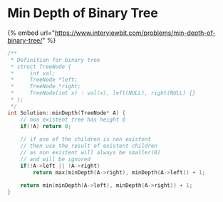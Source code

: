# Min Depth of Binary Tree

{% embed url="https://www.interviewbit.com/problems/min-depth-of-binary-tree/" %}

```cpp
/**
 * Definition for binary tree
 * struct TreeNode {
 *     int val;
 *     TreeNode *left;
 *     TreeNode *right;
 *     TreeNode(int x) : val(x), left(NULL), right(NULL) {}
 * };
 */
int Solution::minDepth(TreeNode* A) {
    // non existent tree has height 0
    if(!A) return 0;
    
    // if one of the children is non existent 
    // then use the result of existent children
    // as non existent will always be smaller(0) 
    // and will be ignored
    if(!A->left || !A->right)
        return max(minDepth(A->right), minDepth(A->left)) + 1;    
    
    return min(minDepth(A->left), minDepth(A->right)) + 1;
}

```
